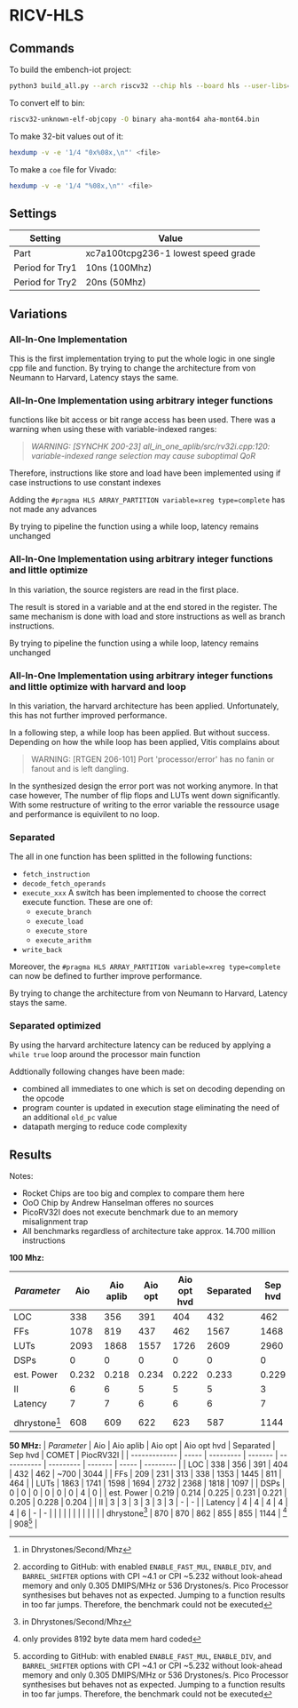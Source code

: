 # RICV-HLS

## Commands

To build the embench-iot project:

```sh
python3 build_all.py --arch riscv32 --chip hls --board hls --user-libs="-lm" --builddir build
```

To convert elf to bin:

```sh
riscv32-unknown-elf-objcopy -O binary aha-mont64 aha-mont64.bin
```

To make 32-bit values out of it:

```sh
hexdump -v -e '1/4 "0x%08x,\n"' <file>
```

To make a `coe` file for Vivado:

```sh
hexdump -v -e '1/4 "%08x,\n"' <file>
```

## Settings

| Setting         | Value                               |
| --------------- | ----------------------------------- |
| Part            | xc7a100tcpg236-1 lowest speed grade |
| Period for Try1 | 10ns (100Mhz)                       |
| Period for Try2 | 20ns (50Mhz)                        |

## Variations

### All-In-One Implementation

This is the first implementation trying to put the whole logic in one single cpp file and function.
By trying to change the architecture from von Neumann to Harvard, Latency stays the same.

### All-In-One Implementation using arbitrary integer functions

functions like bit access or bit range access has been used.
There was a warning when using these with variable-indexed ranges:

> *WARNING: [SYNCHK 200-23] all_in_one_aplib/src/rv32i.cpp:120: variable-indexed range selection may cause suboptimal QoR*

Therefore, instructions like store and load have been implemented using if case instructions to use constant indexes

Adding the `#pragma HLS ARRAY_PARTITION variable=xreg type=complete` has not made any advances

By trying to pipeline the function using a while loop, latency remains unchanged

### All-In-One Implementation using arbitrary integer functions and little optimize

In this variation, the source registers are read in the first place. 

The result is stored in a variable and at the end stored in the register. The same mechanism is done with load and store instructions as well as branch instructions.

By trying to pipeline the function using a while loop, latency remains unchanged

### All-In-One Implementation using arbitrary integer functions and little optimize with harvard and loop

In this variation, the harvard architecture has been applied. Unfortunately, this has not further improved performance.

In a following step, a while loop has been applied. But without success. Depending on how the while loop has been applied, Vitis complains about
> WARNING: [RTGEN 206-101] Port 'processor/error' has no fanin or fanout and is left dangling.

In the synthesized design the error port was not working anymore. In that case however, The number of flip flops and LUTs went down significantly. With some restructure of writing to the error variable the ressource usage and performance is equivilent to no loop.


### Separated

The all in one function has been splitted in the following functions:
- `fetch_instruction`
- `decode_fetch_operands`
- `execute_xxx` A switch has been implemented to choose the correct execute function. These are one of:
  - `execute_branch`
  - `execute_load`
  - `execute_store`
  - `execute_arithm`
- `write_back`

Moreover, the `#pragma HLS ARRAY_PARTITION variable=xreg type=complete` can now be defined to further improve performance.

By trying to change the architecture from von Neumann to Harvard, Latency stays the same.

### Separated optimized

By using the harvard architecture latency can be reduced by applying a `while true` loop around the processor main function

Addtionally following changes have been made:
 - combined all immediates to one which is set on decoding depending on the opcode
 - program counter is updated in execution stage eliminating the need of an additional `old_pc` value
 - datapath merging to reduce code complexity

## Results
Notes:
- Rocket Chips are too big and complex to compare them here
- OoO Chip by Andrew Hanselman offeres no sources
- PicoRV32I does not execute benchmark due to an memory misalignment trap
- All benchmarks regardless of architecture take approx. 14.700 million instructions

**100 Mhz:**

| *Parameter*   | Aio   | Aio aplib | Aio opt | Aio opt hvd | Separated | Sep hvd | COMET     | PiocRV32I |
| ------------- | ----- | --------- | ------- | ----------- | --------- | ------- | --------- | --------- |
| LOC           | 338   | 356       | 391     | 404         | 432       | 462     |           | 3044      |
| FFs           | 1078  | 819       | 437     | 462         | 1567      | 1468    |           | 464       |
| LUTs          | 2093  | 1868      | 1557    | 1726        | 2609      | 2960    |           | 1097      |
| DSPs          | 0     | 0         | 0       | 0           | 0         | 0       |           | 0         |
| est. Power    | 0.232 | 0.218     | 0.234   | 0.222       | 0.233     | 0.229   | Timing    | 0.213     |
| II            | 6     | 6         | 5       | 5           | 5         | 3       | Violation | -         |
| Latency       | 7     | 7         | 6       | 6           | 6         | 7       |           | -         |
|               |       |           |         |             |           |         |           |           |
| dhrystone[^1] | 608   | 609       | 622     | 623         | 587       | 1144    |           | 908[^2]   |

**50 MHz:**
| *Parameter*   | Aio   | Aio aplib | Aio opt | Aio opt hvd | Separated | Sep hvd | COMET | PiocRV32I |
| ------------- | ----- | --------- | ------- | ----------- | --------- | ------- | ----- | --------- |
| LOC           | 338   | 356       | 391     | 404         | 432       | 462     | ~700  | 3044      |
| FFs           | 209   | 231       | 313     | 338         | 1353      | 1445    | 811   | 464       |
| LUTs          | 1863  | 1741      | 1598    | 1694        | 2732      | 2368    | 1818  | 1097      |
| DSPs          | 0     | 0         | 0       | 0           | 0         | 0       | 4     | 0         |
| est. Power    | 0.219 | 0.214     | 0.225   | 0.231       | 0.221     | 0.205   | 0.228 | 0.204     |
| II            | 3     | 3         | 3       | 3           | 3         | 3       | -     | -         |
| Latency       | 4     | 4         | 4       | 4           | 4         | 6       | -     | -         |
|               |       |           |         |             |           |         |       |           |
| dhrystone[^1] | 870   | 870       | 862     | 855         | 855       | 1144    | [^3]  | 908[^2]   |

[^1]: in Dhrystones/Second/Mhz

[^2]: according to GitHub: with enabled `ENABLE_FAST_MUL`, `ENABLE_DIV`, and `BARREL_SHIFTER` options with CPI ~4.1 or CPI ~5.232 without look-ahead memory and only 0.305 DMIPS/MHz or 536 Drystones/s. Pico Processor synthesises but behaves not as expected. Jumping to a function results in too far jumps. Therefore, the benchmark could not be executed

[^3]: only provides 8192 byte data mem hard coded

